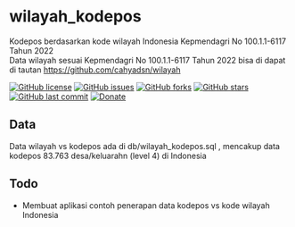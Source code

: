 # wilayah_kodepos
Kodepos berdasarkan kode wilayah Indonesia Kepmendagri No 100.1.1-6117 Tahun 2022   
Data wilayah sesuai Kepmendagri No 100.1.1-6117 Tahun 2022 bisa di dapat di tautan https://github.com/cahyadsn/wilayah 

[![GitHub license](https://img.shields.io/badge/license-MIT-blue.svg)](LICENSE)
[![GitHub issues](https://img.shields.io/github/issues/cahyadsn/wilayah_kodepos.svg)](https://github.com/cahyadsn/wilayah_kodepos/issues)
[![GitHub forks](https://img.shields.io/github/forks/cahyadsn/wilayah_kodepos.svg)](https://github.com/cahyadsn/wilayah_kodepos/network)
[![GitHub stars](https://img.shields.io/github/stars/cahyadsn/wilayah_kodepos.svg)](https://github.com/cahyadsn/wilayah_kodepos/stargazers)
[![GitHub last commit](https://img.shields.io/github/last-commit/google/skia.svg?style=flat)]()
[![Donate](https://img.shields.io/badge/$-support-ff69b4.svg?style=flat)](https://paypal.me/cahyadwiana)


## Data
Data wilayah vs kodepos ada di db/wilayah_kodepos.sql , mencakup data kodepos 83.763 desa/keluarahn (level 4) di Indonesia

## Todo
- Membuat aplikasi contoh penerapan data kodepos vs kode wilayah Indonesia
